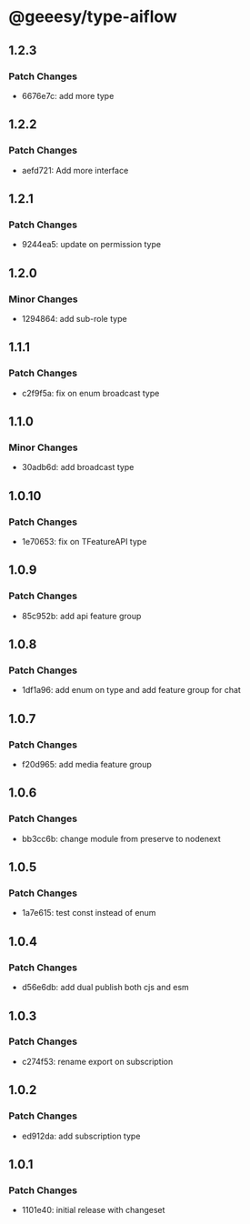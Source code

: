 # @geeesy/type-aiflow

## 1.2.3

### Patch Changes

- 6676e7c: add more type

## 1.2.2

### Patch Changes

- aefd721: Add more interface

## 1.2.1

### Patch Changes

- 9244ea5: update on permission type

## 1.2.0

### Minor Changes

- 1294864: add sub-role type

## 1.1.1

### Patch Changes

- c2f9f5a: fix on enum broadcast type

## 1.1.0

### Minor Changes

- 30adb6d: add broadcast type

## 1.0.10

### Patch Changes

- 1e70653: fix on TFeatureAPI type

## 1.0.9

### Patch Changes

- 85c952b: add api feature group

## 1.0.8

### Patch Changes

- 1df1a96: add enum on type and add feature group for chat

## 1.0.7

### Patch Changes

- f20d965: add media feature group

## 1.0.6

### Patch Changes

- bb3cc6b: change module from preserve to nodenext

## 1.0.5

### Patch Changes

- 1a7e615: test const instead of enum

## 1.0.4

### Patch Changes

- d56e6db: add dual publish both cjs and esm

## 1.0.3

### Patch Changes

- c274f53: rename export on subscription

## 1.0.2

### Patch Changes

- ed912da: add subscription type

## 1.0.1

### Patch Changes

- 1101e40: initial release with changeset
